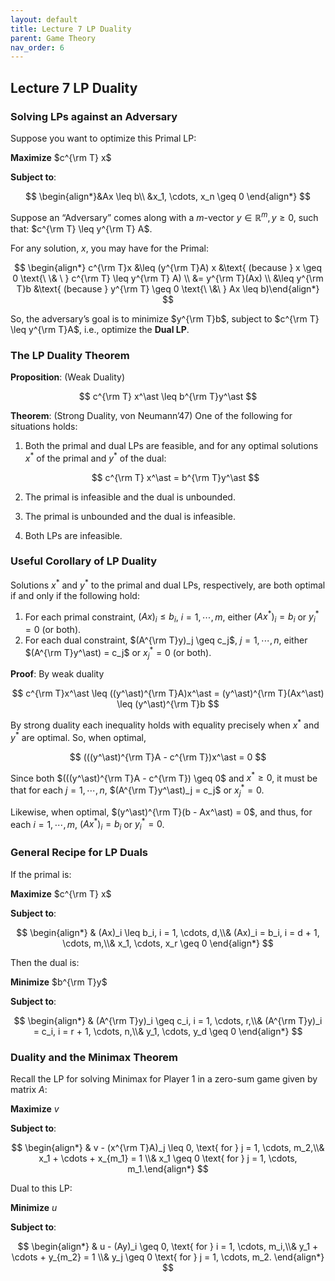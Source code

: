 ```yaml
---
layout: default
title: Lecture 7 LP Duality
parent: Game Theory
nav_order: 6
---
```


## Lecture 7 LP Duality

### Solving LPs against an Adversary

Suppose you want to optimize this Primal LP:

**Maximize** $c^{\rm T} x$

**Subject to**:

$$
\begin{align*}&Ax \leq b\\ &x_1, \cdots, x_n \geq 0 \end{align*}
$$

Suppose an “Adversary” comes along with a $m$-vector $y\in \mathbb{R}^m, y \geq 0$, such that: $c^{\rm T} \leq y^{\rm T} A$.

For any solution, $x$, you may have for the Primal:

$$
\begin{align*} c^{\rm T}x &\leq (y^{\rm T}A) x &\text{ (because } x \geq 0 \text{\ \& \ } c^{\rm T} \leq y^{\rm T} A) \\ &= y^{\rm T}(Ax) \\ &\leq y^{\rm T}b &\text{ (because } y^{\rm T} \geq 0 \text{\ \&\ } Ax \leq b)\end{align*}
$$

So, the adversary’s goal is to minimize $y^{\rm T}b$, subject to $c^{\rm T} \leq y^{\rm T}A$, i.e., optimize the **Dual LP**.

### The LP Duality Theorem

**Proposition**: (Weak Duality)

$$
c^{\rm T} x^\ast \leq b^{\rm T}y^\ast
$$

**Theorem**: (Strong Duality, von Neumann’47) One of the following for situations holds:

1. Both the primal and dual LPs are feasible, and for any optimal solutions $x^\ast$ of the primal and $y^\ast$ of the dual:
    
    $$
    c^{\rm T} x^\ast = b^{\rm T}y^\ast
    $$
    
2. The primal is infeasible and the dual is unbounded.
3. The primal is unbounded and the dual is infeasible.
4. Both LPs are infeasible.

### Useful Corollary of LP Duality

Solutions $x^\ast$ and $y^\ast$ to the primal and dual LPs, respectively, are both optimal if and only if the following hold:

1. For each primal constraint, $(Ax)_i \leq b_i$, $i = 1, \cdots, m$, either $(Ax^\ast)_i = b_i$ or $y_i^* = 0$ (or both).
2. For each dual constraint, $(A^{\rm T}y)_j \geq c_j$, $j = 1, \cdots, n$, either $(A^{\rm T}y^\ast) = c_j$ or $x^\ast_j = 0$ (or both).

**Proof**: By weak duality

$$
c^{\rm T}x^\ast \leq ((y^\ast)^{\rm T}A)x^\ast = (y^\ast)^{\rm T}(Ax^\ast) \leq (y^\ast)^{\rm T}b
$$

By strong duality each inequality holds with equality precisely when $x^\ast$ and $y^\ast$ are optimal. So, when optimal,

$$
(((y^\ast)^{\rm T}A - c^{\rm T})x^\ast = 0
$$

Since both $(((y^\ast)^{\rm T}A -  c^{\rm T}) \geq 0$ and $x^\ast \geq 0$, it must be that for each $j = 1, \cdots, n$, $(A^{\rm T}y^\ast)_j = c_j$ or $x^\ast_j = 0$.

Likewise, when optimal, $(y^\ast)^{\rm T}(b - Ax^\ast) = 0$, and thus, for each $i = 1, \cdots, m$, $(Ax^\ast)_i = b_i$ or $y_i^* = 0$.

### General Recipe for LP Duals

If the primal is:

**Maximize** $c^{\rm T} x$

**Subject to**:

$$
\begin{align*} & (Ax)_i \leq b_i, i = 1, \cdots, d,\\& (Ax)_i = b_i, i = d + 1, \cdots, m,\\& x_1, \cdots, x_r \geq 0 \end{align*}
$$

Then the dual is:

**Minimize** $b^{\rm T}y$

**Subject to**:

$$
\begin{align*} & (A^{\rm T}y)_i \geq c_i, i = 1, \cdots, r,\\& (A^{\rm T}y)_i = c_i, i = r + 1, \cdots, n,\\& y_1, \cdots, y_d \geq 0 \end{align*}
$$

### Duality and the Minimax Theorem

Recall the LP for solving Minimax for Player 1 in a zero-sum game given by matrix $A$:

**Maximize** $v$

**Subject to**:

$$
\begin{align*} & v - (x^{\rm T}A)_j \leq 0, \text{ for } j = 1, \cdots, m_2,\\& x_1 + \cdots + x_{m_1} = 1 \\& x_1 \geq 0 \text{ for } j = 1, \cdots, m_1.\end{align*}
$$

Dual to this LP:

**Minimize** $u$

**Subject to**:

$$
\begin{align*} & u - (Ay)_i \geq 0, \text{ for } i = 1, \cdots, m_i,\\& y_1 + \cdots + y_{m_2} = 1 \\& y_j \geq 0 \text{ for } j = 1, \cdots, m_2. \end{align*}
$$